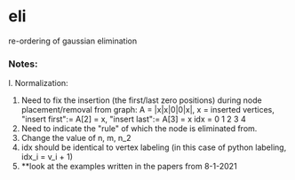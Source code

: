 # eli

re-ordering of gaussian elimination

### Notes:
I. Normalization:
1. Need to fix the insertion (the first/last zero positions) during node placement/removal from graph:
    A = |x|x|0|0|x|, x = inserted vertices, "insert first":= A[2] = x, "insert last":= A[3] = x
    idx = 0 1 2 3 4
2. Need to indicate the "rule" of which the node is eliminated from.
3. Change the value of n, m, n_2
4. idx should be identical to vertex labeling (in this case of python labeling, idx_i = v_i + 1)
5. **look at the examples written in the papers from 8-1-2021
